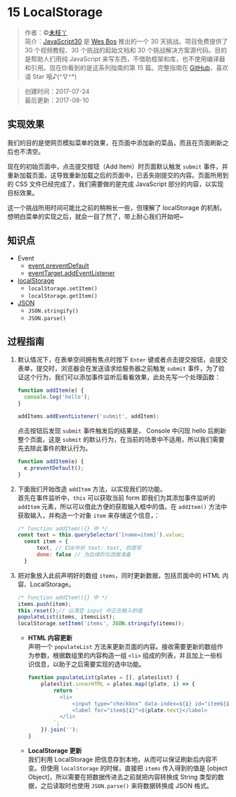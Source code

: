 # 15 LocalStorage

> 作者：©[未枝丫](https://github.com/soyaine)  
> 简介：[JavaScript30](https://javascript30.com) 是 [Wes Bos](https://github.com/wesbos) 推出的一个 30 天挑战。项目免费提供了 30 个视频教程、30 个挑战的起始文档和 30 个挑战解决方案源代码。目的是帮助人们用纯 JavaScript 来写东西，不借助框架和库，也不使用编译器和引用。现在你看到的是这系列指南的第 15 篇。完整指南在 [GitHub](https://github.com/soyaine/JavaScript30)，喜欢请 Star 哦♪(^∇^*)

> 创建时间：2017-07-24    
最后更新：2017-08-10

## 实现效果
我们的目的是使网页模拟菜单的效果，在页面中添加新的菜品，而且在页面刷新之后也不清空。

现在的初始页面中，点击提交按钮（Add Item）时页面默认触发 `submit` 事件，并重新加载页面，这导致重新加载之后的页面中，已丢失刚提交的内容。页面所用到的 CSS 文件已经完成了，我们需要做的是完成 JavaScript 部分的内容，以实现目标效果。

这一个挑战所用时间可能比之前的稍稍长一些，但理解了 localStorage 的机制，想明白菜单的实现之后，就会一目了然了，带上耐心我们开始吧~

## 知识点
- Event
    - [event.preventDefault](https://developer.mozilla.org/zh-CN/docs/Web/API/Event/preventDefault)
    - [eventTarget.addEventListener](https://developer.mozilla.org/zh-CN/docs/Web/API/EventTarget/addEventListener)
- [localStorage](https://developer.mozilla.org/zh-CN/docs/Web/API/Storage/LocalStorage)
    - `localStorage.setItem()`
    - `localStorage.getItem()`
- [JSON](https://developer.mozilla.org/zh-CN/docs/Web/JavaScript/Reference/Global_Objects/JSON)
    - `JSON.stringify()`
    - `JSON.parse()`

## 过程指南

1. 默认情况下，在表单空间拥有焦点时按下 `Enter` 键或者点击提交按钮，会提交表单，提交时，浏览器会在发送请求给服务器之前触发 `submit` 事件，为了验证这个行为，我们可以添加事件监听后看看效果，此处先写一个处理函数：
    ```js
    function addItem(e) {
      console.log('hello');
    }

    addItems.addEventListener('submit', addItem);
    ```
    点击按钮后发现 `submit` 事件触发后的结果是， Console 中闪现 hello 后刷新整个页面，这是 `submit` 的默认行为，在当前的场景中不适用，所以我们需要先去除此事件的默认行为。
    ```js
    function addItem(e) {
      e.preventDefault();
    }
    ```

2. 下面我们开始改造 `addItem` 方法，以实现我们的功能。  
   首先在事件监听中，`this` 可以获取当前 form 即我们为其添加事件监听的 `addItem` 元素，所以可以借此方便的获取输入框中的值。在 `addItem()` 方法中获取输入，并构造一个对象 `item` 来存储这个信息，：
    ```js
    /* function addItem(){} 中 */
    const text = this.querySelector('[name=item]').value;
      const item = {
          text, // ES6中对 text: text, 的简写
          done: false // 为后续的勾选做准备
      }
    ```
3. 把对象放入此前声明好的数组 `items`，同时更新数据，包括页面中的 HTML 内容、LocalStorage。
    ```js
    /* function addItem(){} 中 */
    items.push(item);
    this.reset();// 以清空 input 中正在输入的值
    populateList(items, itemsList);
    localStorage.setItem('items', JSON.stringify(items));
    ```
    - **HTML 内容更新**  
        声明一个 `populateList` 方法来更新页面的内容。接收需要更新的数组作为参数，根据数组里的内容构造一组 `<li>` 组成的列表，并且加上一些标识信息，以助于之后需要实现的选中功能。
        ```js
        function populateList(plates = [], plateslist) {
            plateslist.innerHTML = plates.map((plate, i) => {
                return `
                  <li>
                      <input type="checkbox" data-index=${i} id="item${i}" ${plate.done ? 'checked' : ''} >
                      <label for="item${i}">${plate.text}</label>
                  </li>
                `;
            }).join('');
        }
        ```
    - **LocalStorage 更新**  
        我们利用 LocalStorage 把信息存到本地，从而可以保证刷新后内容不变。但使用 `localStorage` 的时候，直接把 `items` 传入得到的值是 [object Object]，所以需要在把数据传进去之前就把内容转换成 String 类型的数据，之后读取时也使用 `JSON.parse()` 来将数据转换成 JSON 格式。